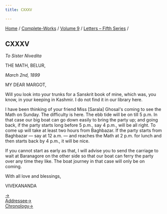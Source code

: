 ```yaml
---
title: CXXXV

---
```



[Home](../../../index.htm) / [Complete-Works](../../complete_works.htm)
/ [Volume 9](../volume_9_contents.htm) / [Letters – Fifth
Series](letters_fifth_series_contents.htm) /



## CXXXV

*To Sister Nivedita*

THE MATH, BELUR,

*March 2nd, 1899*

MY DEAR MARGOT,

Will you look into your trunks for a Sanskrit book of mine, which was,
you know, in your keeping in Kashmir. I do not find it in our library
here.

I have been thinking of your friend Miss \[Sarala\] Ghosal's coming to
see the Math on Sunday. The difficulty is here. The ebb tide will be on
till 5 p.m. In that case our big boat can go down easily to bring the
party up; and going back, if the party starts long before 5 p.m., say 4
p.m., will be all right. To come up will take at least two hours from
Baghbazar. If the party starts from Baghbazar — say at 12 a.m. — and
reaches the Math at 2 p.m. for lunch and then starts back by 4 p.m., it
will be nice.

If you cannot start as early as that, I will advise you to send the
carriage to wait at Baranagore on the other side so that our boat can
ferry the party over any time they like. The boat journey in that case
will only be on coming.

With all love and blessings,

VIVEKANANDA

[→](136_sir.htm)  
[Addressee→](137_margot.htm)  
[Chronology→](136_sir.htm)


